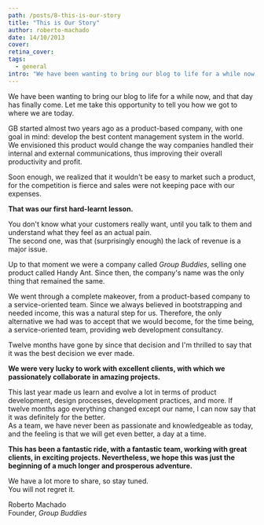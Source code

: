 ```yaml
---
path: /posts/8-this-is-our-story
title: "This is Our Story"
author: roberto-machado
date: 14/10/2013
cover: 
retina_cover: 
tags:
  - general
intro: "We have been wanting to bring our blog to life for a while now, and that day has finally come. Let me take this opportunity to tell you how we got to where we are today."
---
```


We have been wanting to bring our blog to life for a while now, and that day has finally come. Let me take this opportunity to tell you how we got to where we are today.

GB started almost two years ago as a product-based company, with one goal in mind: develop the best content management system in the world. 
We envisioned this product would change the way companies handled their internal and external communications, thus improving their overall productivity and profit. 

Soon enough, we realized that it wouldn't be easy to market such a product, for the competition is fierce and sales were not keeping pace with our expenses. 

**That was our first hard-learnt lesson.**
  
You don't know what your customers really want, until you talk to them and understand what they feel as an actual pain.  
The second one, was that (surprisingly enough) the lack of revenue is a major issue.

Up to that moment we were a company called *Group Buddies*, selling one product called Handy Ant. Since then, the company's name was the only thing that remained the same.

We went through a complete makeover, from a product-based company to a service-oriented team. Since we always believed in bootstrapping and needed income, this was a natural step for us. Therefore, the only alternative we had was to accept that we would become, for the time being, a service-oriented team, providing web development consultancy.

Twelve months have gone by since that decision and I'm thrilled to say that it was the best decision we ever made. 

**We were very lucky to work with excellent clients, with which we passionately collaborate in amazing projects.**

This last year made us learn and evolve a lot in terms of product development, design processes, development practices, and more. If twelve months ago everything changed except our name, I can now say that it was definitely for the better.   
As a team, we have never been as passionate and knowledgeable as today, and the feeling is that we will get even better, a day at a time.

**This has been a fantastic ride, with a fantastic team, working with great clients, in exciting projects. Nevertheless, we hope this was just the beginning of a much longer and prosperous adventure.**

We have a lot more to share, so stay tuned.  
You will not regret it.

Roberto Machado  
Founder, *Group Buddies*

